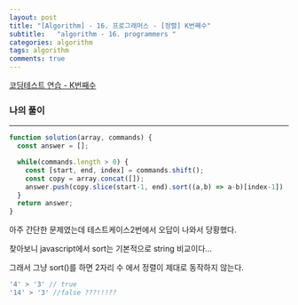 ```yaml
---
layout: post
title: "[Algorithm] - 16. 프로그래머스 - [정렬] K번째수"
subtitle:   "algorithm - 16. programmers "
categories: algorithm
tags: algorithm
comments: true
---
```



[코딩테스트 연습 - K번째수](https://school.programmers.co.kr/learn/courses/30/lessons/42748)

### 나의 풀이

---

```jsx
function solution(array, commands) {
  const answer = [];

  while(commands.length > 0) {
    const [start, end, index] = commands.shift();
    const copy = array.concat([]);
    answer.push(copy.slice(start-1, end).sort((a,b) => a-b)[index-1])
  }
  return answer;
}
```

아주 간단한 문제였는데 테스트케이스2번에서 오답이 나와서 당황했다.

찾아보니 javascript에서 sort는 기본적으로 string 비교이다…

그래서 그냥 sort()를 하면 2자리 수 에서 정렬이 제대로 동작하지 않는다.

```jsx
'4' > '3' // true
'14' > '3' //false ???!!!??
```